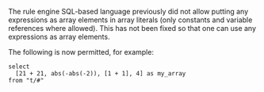 The rule engine SQL-based language previously did not allow putting any expressions as array elements in array literals (only constants and variable references where allowed). This has not been fixed so that one can use any expressions as array elements.

The following is now permitted, for example:

```
select
  [21 + 21, abs(-abs(-2)), [1 + 1], 4] as my_array
from "t/#"
```
